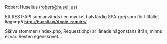 Robert Huselius (robert@huseli.us)

Ett REST-API som används i en mycket halvfärdig SPA-grej som för tillfället ligger på
http://huseli.us/dopin-require/

Själva stommen (index.php, Request.php) är lånade någonstans ifrån, minns ej var.
Resten egenskrivet.
